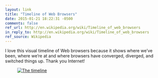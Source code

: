 ```yaml
---
layout: link
title: "Timeline of Web Browsers"
date: 2015-01-21 18:22:31 -0500
comments: false
ref_url: http://en.wikipedia.org/wiki/Timeline_of_web_browsers
in_reply_to: http://en.wikipedia.org/wiki/Timeline_of_web_browsers
ref_source: Wikipedia
---
```


I love this visual timeline of Web browsers because it shows where we’ve been, where we’re at and where browsers have converged, diverged, and switched things up. Thank you Internet!

<figure id="fig-2015-01-21-01" class="media-container"><a href="https://upload.wikimedia.org/wikipedia/commons/7/74/Timeline_of_web_browsers.svg"><img src="https://upload.wikimedia.org/wikipedia/commons/thumb/7/74/Timeline_of_web_browsers.svg/320px-Timeline_of_web_browsers.svg.png" srcset="https://upload.wikimedia.org/wikipedia/commons/7/74/Timeline_of_web_browsers.svg" alt="The timeline" loading="lazy"></a></figure>
